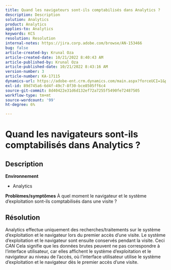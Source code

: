```yaml
---
title: Quand les navigateurs sont-ils comptabilisés dans Analytics ?
description: Description
solution: Analytics
product: Analytics
applies-to: Analytics
keywords: KCS
resolution: Resolution
internal-notes: https://jira.corp.adobe.com/browse/AN-153466
bug: false
article-created-by: Krunal Oza
article-created-date: 10/21/2022 8:40:43 AM
article-published-by: Krunal Oza
article-published-date: 10/21/2022 8:43:16 AM
version-number: 3
article-number: KA-17115
dynamics-url: https://adobe-ent.crm.dynamics.com/main.aspx?forceUCI=1&pagetype=entityrecord&etn=knowledgearticle&id=d401d507-1c51-ed11-bba2-0022480867fb
exl-id: 89d745a6-6d4f-49c7-8f30-bce8505ff6c4
source-git-commit: 8d40422e31d6d132ef72a7255f5490fe72487505
workflow-type: tm+mt
source-wordcount: '99'
ht-degree: 6%

---
```


# Quand les navigateurs sont-ils comptabilisés dans Analytics ?

## Description

<b>Environnement</b>
- Analytics



<b>Problèmes/symptômes</b>
À quel moment le navigateur et le système d’exploitation sont-ils comptabilisés dans une visite ?


## Résolution


Analytics effectue uniquement des recherches/traitements sur le système d’exploitation et le navigateur lors du premier accès d’une visite. Le système d’exploitation et le navigateur sont ensuite conservés pendant la visite. Ceci *CAN* Cela signifie que les données brutes peuvent ne pas correspondre à l’interface utilisateur, car elles affichent le système d’exploitation et le navigateur au niveau de l’accès, où l’interface utilisateur utilise le système d’exploitation et le navigateur dès le premier accès d’une visite.
